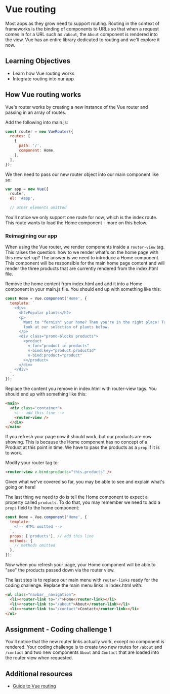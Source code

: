 # Vue routing

Most apps as they grow need to support routing. Routing in the context of frameworks is the binding of components to URLs so that when a request comes in for a URL such as `/about`, the `About` component is rendered into the view. Vue has an entire library dedicated to routing and we'll explore it now.

## Learning Objectives

- Learn how Vue routing works
- Integrate routing into our app

## How Vue routing works

Vue's router works by creating a new instance of the Vue router and passing in an array of routes.

Add the following into main.js:

```javascript
const router = new VueRouter({
  routes: [
    {
      path: '/',
      component: Home,
    },
  ],
});
```

We then need to pass our new router object into our main component like so:

```javascript
var app = new Vue({
  router,
  el: '#app',

  // other elements omitted
```

You'll notice we only support one route for now, which is the index route. This route wants to load the Home component - more on this below.

### Reimagining our app

When using the Vue router, we render components inside a `router-view` tag. This raises the question: how to we render what's on the home page with this new set-up? The answer is we need to introduce a Home component. This component will be responsible for the main home page content and will render the three products that are currently rendered from the index.html file.

Remove the home content from index.html and add it into a Home component in your main.js file. You should end up with something like this:

```javascript
const Home = Vue.component('Home', {
  template: `
    <div>
      <h2>Popular plants</h2>
      <p>
        Want to "fernish" your home? Then you're in the right place! Take a
        look at our selection of plants below.
      </p>
      <div class="promo-blocks products">
        <product
          v-for="product in products"
          v-bind:key="product.productId"
          v-bind:product="product"
        ></product>
      </div>
    </div>
  `,
});
```

Replace the content you remove in index.html with router-view tags. You should end up with something like this:

```html
<main>
  <div class="container">
    <!-- add this line -->
    <router-view />
  </div>
</main>
```

If you refresh your page now it should work, but our products are now showing. This is because the Home component has no concept of a Product at this point in time. We have to pass the products as a `prop` if it is to work.

Modify your router tag to:

```html
<router-view v-bind:products="this.products" />
```

Given what we've covered so far, you may be able to see and explain what's going on here!

The last thing we need to do is tell the Home component to expect a property called `products`. To do that, you may remember we need to add a `props` field to the home component:

```javascript
const Home = Vue.component('Home', {
  template: `
    <!-- HTML omitted -->
  `,
  props: ['products'], // add this line
  methods: {
    // methods omitted
  },
});
```

Now when you refresh your page, your Home component will be able to "see" the products passed down via the router view.

The last step is to replace our main menu with `router-links` ready for the coding challenge. Replace the main menu links in index.html with:

```html
<ul class="navbar__navigation">
  <li><router-link to="/">Home</router-link></li>
  <li><router-link to="/about">About</router-link></li>
  <li><router-link to="/contact">Contact</router-link></li>
</ul>
```

## Assignment - Coding challenge 1

You'll notice that the new router links actually work, except no component is rendered. Your coding challenge is to create two new routes for `/about` and `/contact`
and two new components `About` and `Contact` that are loaded into the router view when requested.

## Additional resources

- [Guide to Vue routing](https://router.vuejs.org/guide/#javascript)
